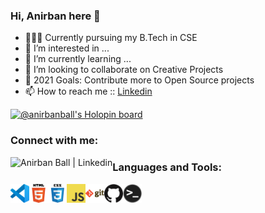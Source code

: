  ### Hi, Anirban here 👋
 
- 👨🏻‍🎓 Currently pursuing my B.Tech in CSE
- 👀 I’m interested in ...
- 🌱 I’m currently learning ...
- 💞️ I’m looking to collaborate on Creative Projects
- 🥅 2021 Goals: Contribute more to Open Source projects
- 📫 How to reach me :: [Linkedin](https://www.linkedin.com/in/anirbanball36/)

[![@anirbanball's Holopin board](https://holopin.me/anirbanball)](https://holopin.io/@anirbanball)




<!---
AnirbanBall/AnirbanBall is a ✨ special ✨ repository because its `README.md` (this file) appears on your GitHub profile.
You can click the Preview link to take a look at your changes.
--->
### Connect with me:

<a href="https://www.linkedin.com/in/anirbanball36/" target="_blank">
  <img align="left" alt="Anirban Ball | Linkedin" src="https://img.shields.io/badge/LinkedIn-0077B5?style=for-the-badge&logo=linkedin&logoColor=white" />
</a>

### Languages and Tools:

<img align="left" alt="Visual Studio Code" width="30px" src="https://raw.githubusercontent.com/github/explore/80688e429a7d4ef2fca1e82350fe8e3517d3494d/topics/visual-studio-code/visual-studio-code.png" />
<img align="left" alt="HTML5" width="30px" src="https://raw.githubusercontent.com/github/explore/80688e429a7d4ef2fca1e82350fe8e3517d3494d/topics/html/html.png" />
<img align="left" alt="CSS3" width="30px" src="https://raw.githubusercontent.com/github/explore/80688e429a7d4ef2fca1e82350fe8e3517d3494d/topics/css/css.png" />
<img align="left" alt="JavaScript" width="30px" src="https://raw.githubusercontent.com/github/explore/80688e429a7d4ef2fca1e82350fe8e3517d3494d/topics/javascript/javascript.png" />
<img align="left" alt="Git" width="30px" src="https://raw.githubusercontent.com/github/explore/80688e429a7d4ef2fca1e82350fe8e3517d3494d/topics/git/git.png" />
<img align="left" alt="GitHub" width="30px" src="https://raw.githubusercontent.com/github/explore/78df643247d429f6cc873026c0622819ad797942/topics/github/github.png" />
<img align="left" alt="Terminal" width="30px" src="https://raw.githubusercontent.com/github/explore/80688e429a7d4ef2fca1e82350fe8e3517d3494d/topics/terminal/terminal.png" />
